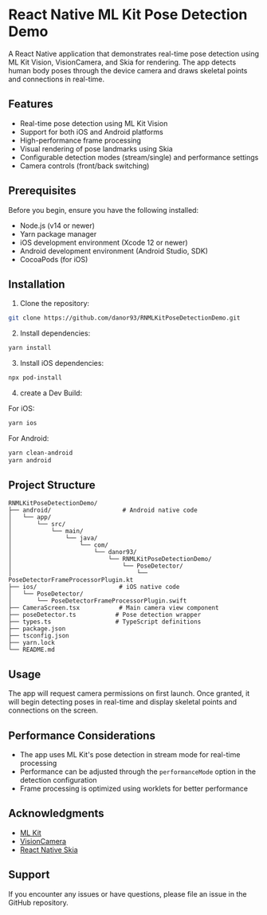 # React Native ML Kit Pose Detection Demo

A React Native application that demonstrates real-time pose detection using ML Kit Vision, VisionCamera, and Skia for rendering. The app detects human body poses through the device camera and draws skeletal points and connections in real-time.

## Features

- Real-time pose detection using ML Kit Vision
- Support for both iOS and Android platforms
- High-performance frame processing
- Visual rendering of pose landmarks using Skia
- Configurable detection modes (stream/single) and performance settings
- Camera controls (front/back switching)

## Prerequisites

Before you begin, ensure you have the following installed:

- Node.js (v14 or newer)
- Yarn package manager
- iOS development environment (Xcode 12 or newer)
- Android development environment (Android Studio, SDK)
- CocoaPods (for iOS)

## Installation

1. Clone the repository:

```bash
git clone https://github.com/danor93/RNMLKitPoseDetectionDemo.git
```

2. Install dependencies:

```bash
yarn install
```

3. Install iOS dependencies:

```bash
npx pod-install
```

4. create a Dev Build:

For iOS:

```bash
yarn ios
```

For Android:

```bash
yarn clean-android
yarn android
```

## Project Structure

```tree
RNMLKitPoseDetectionDemo/
├── android/                    # Android native code
│   └── app/
│       └── src/
│           └── main/
│               └── java/
│                   └── com/
│                       └── danor93/
│                           └── RNMLKitPoseDetectionDemo/
│                               └── PoseDetector/
│                                   └── PoseDetectorFrameProcessorPlugin.kt
├── ios/                       # iOS native code
│   └── PoseDetector/
│       └── PoseDetectorFrameProcessorPlugin.swift
├── CameraScreen.tsx           # Main camera view component
├── poseDetector.ts           # Pose detection wrapper
├── types.ts                  # TypeScript definitions
├── package.json
├── tsconfig.json
├── yarn.lock
└── README.md
```

## Usage

The app will request camera permissions on first launch. Once granted, it will begin detecting poses in real-time and display skeletal points and connections on the screen.

## Performance Considerations

- The app uses ML Kit's pose detection in stream mode for real-time processing
- Performance can be adjusted through the `performanceMode` option in the detection configuration
- Frame processing is optimized using worklets for better performance

## Acknowledgments

- [ML Kit](https://developers.google.com/ml-kit)
- [VisionCamera](https://mrousavy.com/react-native-vision-camera/)
- [React Native Skia](https://shopify.github.io/react-native-skia/)

## Support

If you encounter any issues or have questions, please file an issue in the GitHub repository.
